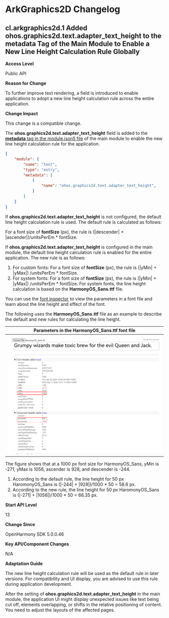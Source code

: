 # ArkGraphics2D Changelog

## cl.arkgraphics2d.1 Added ohos.graphics2d.text.adapter_text_height to the metadata Tag of the Main Module to Enable a New Line Height Calculation Rule Globally

**Access Level**

Public API

**Reason for Change**

To further improve text rendering, a field is introduced to enable applications to adopt a new line height calculation rule across the entire application.

**Change Impact**

This change is a compatible change.

The **ohos.graphics2d.text.adapter_text_height** field is added to the [**metadata** tag in the module.json5 file](../../../application-dev/quick-start/module-configuration-file.md#metadata) of the main module to enable the new line height calculation rule for the application.

```json
{
    "module": {
        "name": "test",
        "type": "entry",
        "metadata": [
            {
                "name": "ohos.graphics2d.text.adapter_text_height",
            }
        ]
    }
}
```
If **ohos.graphics2d.text.adapter_text_height** is not configured, the default line height calculation rule is used. The default rule is calculated as follows:

For a font size of **fontSize** (px), the rule is (|descender| + |ascender|)/unitsPerEm * fontSize.

If **ohos.graphics2d.text.adapter_text_height** is configured in the main module, the default line height calculation rule is enabled for the entire application. The new rule is as follows:

1. For custom fonts: For a font size of **fontSize** (px), the rule is (|yMin| + |yMax|) /unitsPerEm * fontSize.
2. For system fonts: For a font size of **fontSize** (px), the rule is (|yMin| + |yMax|) /unitsPerEm * fontSize. For system fonts, the line height calculation is based on the **HarmonyOS_Sans.ttf** file.

You can use the [font inspector](https://opentype.js.org/font-inspector.html) to view the parameters in a font file and learn about the line height and effect of the font.

The following uses the **HarmonyOS_Sans.ttf** file as an example to describe the default and new rules for calculating the line height.

| Parameters in the HarmonyOS_Sans.ttf font file                       |
| ----------------------------------------------------- |
| ![HarmonyOS_Sans.ttf](figures/HarmonyOS_Sans.ttf.png) |

The figure shows that at a 1000 px font size for HarmonyOS_Sans, yMin is -271, yMax is 1056, ascender is 928, and descender is -244.
1. According to the default rule, the line height for 50 px HaromonyOS_Sans is (|-244| + |928|)/1000 * 50 = 58.6 px.
2. According to the new rule, the line height for 50 px HaromonyOS_Sans is (|-271| + |1056|)/1000 * 50 = 66.35 px.

**Start API Level**

13

**Change Since**

OpenHarmony SDK 5.0.0.46

**Key API/Component Changes**

N/A

**Adaptation Guide**

The new line height calculation rule will be used as the default rule in later versions. For compatibility and UI display, you are advised to use this rule during application development.

After the setting of **ohos.graphics2d.text.adapter_text_height** in the main module, the application UI might display unexpected issues like text being cut off, elements overlapping, or shifts in the relative positioning of content. You need to adjust the layouts of the affected pages.
